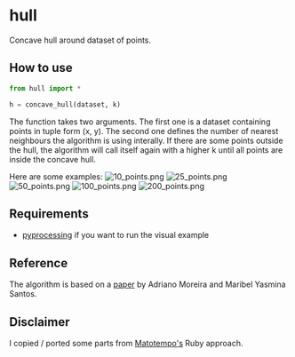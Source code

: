 # hull
Concave hull around dataset of points.

## How to use
```python
from hull import *

h = concave_hull(dataset, k)
```
The function takes two arguments. The first one is a dataset containing points in tuple form (x, y). The second one defines the number of nearest neighbours the algorithm is using interally. If there are some points outside the hull, the algorithm will call itself again with a higher k until all points are inside the concave hull.

Here are some examples:
![10_points.png](https://raw.githubusercontent.com/jsmolka/hull/master/pictures/10_points.png)
![25_points.png](https://raw.githubusercontent.com/jsmolka/hull/master/pictures/25_points.png)
![50_points.png](https://raw.githubusercontent.com/jsmolka/hull/master/pictures/50_points.png)
![100_points.png](https://raw.githubusercontent.com/jsmolka/hull/master/pictures/100_points.png)
![200_points.png](https://raw.githubusercontent.com/jsmolka/hull/master/pictures/200_points.png)

## Requirements
- [pyprocessing](https://github.com/jsmolka/pyprocessing) if you want to run the visual example

## Reference
The algorithm is based on a [paper](https://github.com/jsmolka/hull/blob/master/reference/concave_hull.pdf) by Adriano Moreira and Maribel Yasmina Santos.

## Disclaimer
I copied / ported some parts from [Matotempo's](https://github.com/Mapotempo/mapotempo-web/blob/master/lib/concave_hull.rb) Ruby approach.
